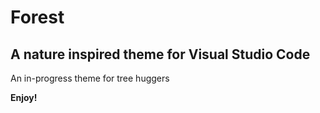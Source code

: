 # Forest

## A nature inspired theme for Visual Studio Code

An in-progress theme for tree huggers

**Enjoy!**
